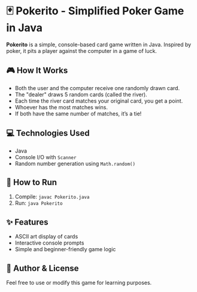 # 🃏 Pokerito - Simplified Poker Game in Java

**Pokerito** is a simple, console-based card game written in Java. Inspired by poker, it pits a player against the computer in a game of luck.

## 🎮 How It Works
- Both the user and the computer receive one randomly drawn card.
- The "dealer" draws 5 random cards (called the river).
- Each time the river card matches your original card, you get a point.
- Whoever has the most matches wins.
- If both have the same number of matches, it’s a tie!

## 💻 Technologies Used
- Java
- Console I/O with `Scanner`
- Random number generation using `Math.random()`

## 📂 How to Run
1. Compile: `javac Pokerito.java`
2. Run: `java Pokerito`

## ✨ Features
- ASCII art display of cards
- Interactive console prompts
- Simple and beginner-friendly game logic

## 🔧 Author & License
Feel free to use or modify this game for learning purposes.
